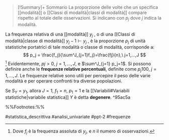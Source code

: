> [!Summary]+ Sommario
> La proporzione delle volte che un specifica [[modalità]] o [[Classi di modalità|classi di modalità]] compare rispetto al totale delle osservazioni.
> Si indicano con $p_j$ dove $j$ indica la modalità.

La frequenza relativa di una [[modalità]] $y_j$ , o di una [[Classi di modalità|classe di modalità]] $y_j−1 \vdash y_j$ , è la proporzione $p_j$ di unità statistiche portatrici di tale modalità o classe di modalità, corrisponde a:
$$ p_j = \frac{f_j}{\sum^J_{j=1}f_j}=\frac{fj}{n},\ j=1,...,J $$[^1]
Evidentemente, $pj \gt 0,\ j=1,...,J$, e $\sum^J_{j=1} p_j=1$.
Si possono definire anche le **frequenze relative percentuali**, definite come $p_j 100,\ j = 1, . . . , J$. 
Le frequenze relative sono utili per percepire il peso delle varie modalità e per operare confronti tra diverse popolazioni. 

Se $S_Y = {y_1}$, allora $J = 1,\ f_1 = n,\ p_1 = 1$ e la [[Variabili#Variabili statistiche|variabile statistica]] $Y$ è detta **degenere**. ^95ac5a

%%Footnotes:%%

[^1]: Dove $f_j$ è la frequenza assoluta di $y_j$, e $n$ il numero di osservazioni.

#statistica_descrittiva 
#analisi_univariate
#ppt-2 
#frequenze 